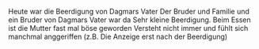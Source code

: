 Heute war die Beerdigung von Dagmars Vater 
Der Bruder und Familie und ein Bruder von Dagmars Vater war da
Sehr kleine Beerdigung. Beim Essen ist die Mutter fast mal böse geworden
Versteht nicht immer und fühlt sich manchmal anggeriffen
(z.B. Die Anzeige erst nach der Beerdigung)
